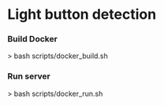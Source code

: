 <h1> Light button detection </h1>

<h3>Build Docker</h3>
> bash scripts/docker_build.sh

<h3>Run server</h3>
> bash scripts/docker_run.sh